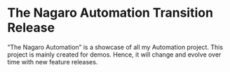 # The Nagaro Automation Transition Release 


“The Nagaro Automation” is a showcase of all my Automation project. This project is mainly created for demos. Hence, it will change and evolve over time with new feature releases.
